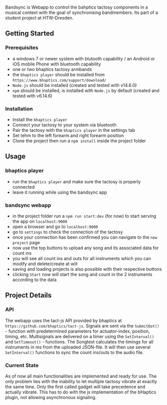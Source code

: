 Bandsync is Webapp to control the bahptics tactosy components in a musical context with the goal of synchronising bandmembers.
Its part of a student project at HTW-Dresden.

## Getting Started
### Prerequisites

- a windows 7 or newer system with blutooth capability / an Android or iOS mobile Phone with bluetooth capability
- one or two bhaptics tactosy armbands
- the `bhaptics player` should be installed from `https://www.bhaptics.com/support/download/`
- `Node.js` should be installed (created and tested with v14.6.0)
- `npm` should be installed, is installed with `Node.js` by default (created and tested with v6.14.6)

### Installation

- Install the `bhaptics player`
- Connect your tactosy to your system via bluetooth
- Pair the tactosy with the `bhaptics player` in the settings tab
- Set tehm to the left forearm and right forearm position
- Clone the project then run a `npm install` inside the project folder

## Usage
### bhaptics player

- run the `bhaptics player` and make sure the tactosy is properly connected
- leave it running while using the bandsync app

### bandsync webapp

- in the project folder run a `npm run start:dev` (for now) to start serving the app on `localhost:9000`
- open a browser and go to `localhost:9000`
- go to `settings` to check the connection of the tactosy
- once your connection has been confirmed you can navigate to the `new project` page
- now use the top buttons to upload any song and its associated data for count ins
- you will see all count ins and outs for all instruments which you can modify and delete/create at will
- saving and loading projects is also possible with their respective buttons
- clicking `Start` now will start the song and count in the 2 instruments according to the data

## Project Details
### API

The webapp uses the tact-js API provided by bhaptics at `https://github.com/bhaptics/tact-js`.
Signals are sent via the `SubmitDot()` - function with predetermined parameters for actuator-index, position, timing, etc.
Multisignals are delivered on a timer using the `SetInterval()` and `SetTimeout()` - functions.
The Songtest calculates the timings for all instruments in ms from the uploaded JSON-file.
It will then use several `SetInterval()` functions to sync the count ins/outs to the audio file.

### Current State

As of now all main functionalities are implemented and ready for use.
The only problem lies with the inability to let multiple tactosy vibrate at exactly the same time.
Only the first called gadget will take precedence and actually vibrate.
This has to do with the js implementation of the bHaptics plugin, not allowing asynchronous signaling.